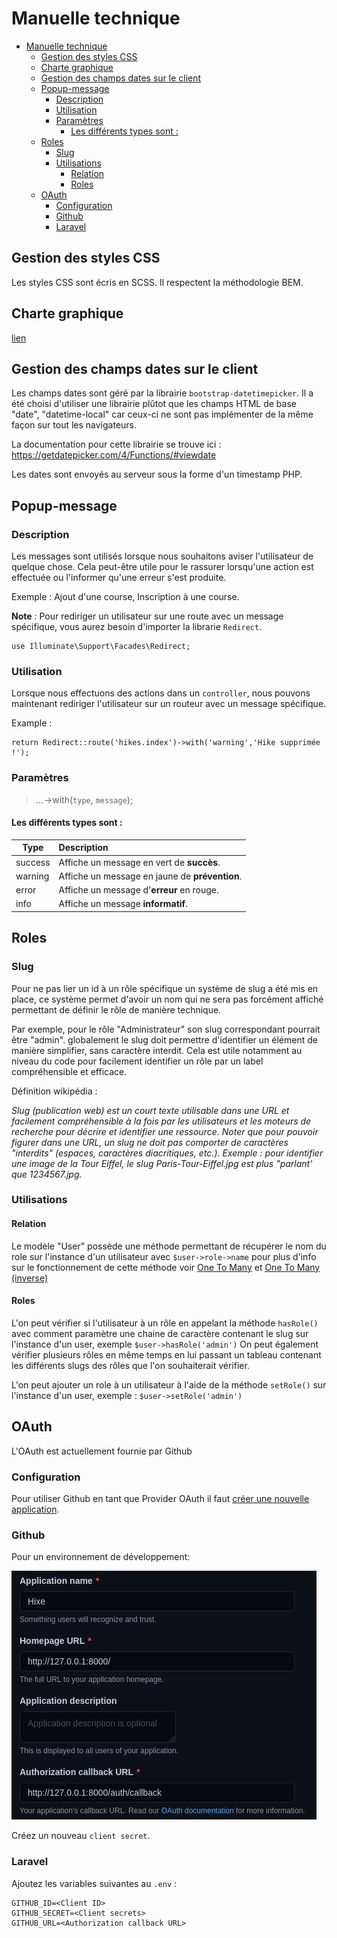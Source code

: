 # Manuelle technique

- [Manuelle technique](#manuelle-technique)
  - [Gestion des styles CSS](#gestion-des-styles-css)
  - [Charte graphique](#charte-graphique)
  - [Gestion des champs dates sur le client](#gestion-des-champs-dates-sur-le-client)
  - [Popup-message](#popup-message)
    - [Description](#description)
    - [Utilisation](#utilisation)
    - [Paramètres](#paramètres)
      - [Les différents types sont :](#les-différents-types-sont-)
  - [Roles](#roles)
    - [Slug](#slug)
    - [Utilisations](#utilisations)
      - [Relation](#relation)
      - [Roles](#roles-1)
  - [OAuth](#oauth)
    - [Configuration](#configuration)
    - [Github](#github)
    - [Laravel](#laravel)

## Gestion des styles CSS

Les styles CSS sont écris en SCSS. Il respectent la méthodologie BEM.

## Charte graphique

[lien](graphical_charter/graphical_charter.md)

## Gestion des champs dates sur le client

Les champs dates sont géré par la librairie `bootstrap-datetimepicker`.
Il a été choisi d'utiliser une librairie plûtot que les champs HTML de base "date", "datetime-local" car ceux-ci ne sont pas
implémenter de la même façon sur tout les navigateurs.

La documentation pour cette librairie se trouve ici : https://getdatepicker.com/4/Functions/#viewdate

Les dates sont envoyés au serveur sous la forme d'un timestamp PHP.

## Popup-message

### Description

Les messages sont utilisés lorsque nous souhaitons aviser l'utilisateur de quelque chose.
Cela peut-être utile pour le rassurer lorsqu'une action est effectuée ou l'informer qu'une erreur s'est produite.

Exemple : Ajout d'une course, Inscription à une course.

**Note** : Pour rediriger un utilisateur sur une route avec un message spécifique, vous aurez besoin d'importer la librarie `Redirect`.

```
use Illuminate\Support\Facades\Redirect;
```

### Utilisation

Lorsque nous effectuons des actions dans un `controller`, nous pouvons maintenant rediriger l'utilisateur sur un routeur avec un message spécifique.

Example :

```
return Redirect::route('hikes.index')->with('warning','Hike supprimée !');
```

### Paramètres

> _..._->with(`type`, `message`);

#### Les différents types sont :

| Type    | Description                                    |
| ------- | :--------------------------------------------- |
| success | Affiche un message en vert de **succès**.      |
| warning | Affiche un message en jaune de **prévention**. |
| error   | Affiche un message d'**erreur** en rouge.      |
| info    | Affiche un message **informatif**.             |

## Roles

### Slug

Pour ne pas lier un id à un rôle spécifique un système de slug a été mis en place, ce système permet d'avoir un nom qui ne sera pas forcément affiché permettant de définir le rôle de manière technique.

Par exemple, pour le rôle "Administrateur" son slug correspondant pourrait être "admin".
globalement le slug doit permettre d'identifier un élément de manière simplifier, sans caractère interdit. Cela est utile notamment au niveau du code pour facilement identifier un rôle par un label compréhensible et efficace.

Définition wikipédia :

_Slug (publication web) est un court texte utilisable dans une URL et facilement compréhensible à la fois par les utilisateurs et les moteurs de recherche pour décrire et identifier une ressource. Noter que pour pouvoir figurer dans une URL, un slug ne doit pas comporter de caractères "interdits" (espaces, caractères diacritiques, etc.). Exemple : pour identifier une image de la Tour Eiffel, le slug Paris-Tour-Eiffel.jpg est plus "parlant' que 1234567.jpg._

### Utilisations

#### Relation

Le modèle "User" possède une méthode permettant de récupérer le nom du role sur l'instance d'un utilisateur avec `$user->role->name` pour plus d'info sur le fonctionnement de cette méthode voir [One To Many](https://laravel.com/docs/6.x/eloquent-relationships#one-to-many) et [One To Many (inverse) ](https://laravel.com/docs/6.x/eloquent-relationships#one-to-many-inverse)

#### Roles

L'on peut vérifier si l'utilisateur à un rôle en appelant la méthode `hasRole()` avec comment paramètre une chaine de caractère contenant le slug sur l'instance d'un user, exemple `$user->hasRole('admin')`
On peut également vérifier plusieurs rôles en même temps en lui passant un tableau contenant les différents slugs des rôles que l'on souhaiterait vérifier.

L'on peut ajouter un role à un utilisateur à l'aide de la méthode `setRole()` sur l'instance d'un user, exemple : `$user->setRole('admin')`

## OAuth

L'OAuth est actuellement fournie par Github

### Configuration

Pour utiliser Github en tant que Provider OAuth il faut [créer une nouvelle application](https://github.com/settings/applications/new).

### Github

Pour un environnement de développement:

![](images/OAuth.png)

Créez un nouveau `client secret`.

### Laravel

Ajoutez les variables suivantes au `.env` :

```
GITHUB_ID=<Client ID>
GITHUB_SECRET=<Client secrets>
GITHUB_URL=<Authorization callback URL>
```
